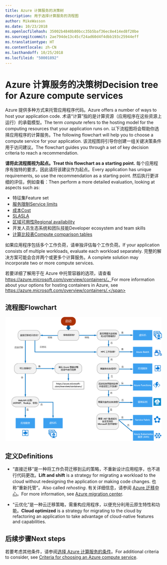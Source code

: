 ```yaml
---
title: Azure 计算服务的决策树
description: 用于选择计算服务的流程图
author: MikeWasson
ms.date: 10/23/2018
ms.openlocfilehash: 35002b4840b80bcc35b5baf36ec8e414ed8f20be
ms.sourcegitcommit: 2ae794de13c45cf24ad60d4f4dbb193c25944eff
ms.translationtype: HT
ms.contentlocale: zh-CN
ms.lasthandoff: 10/25/2018
ms.locfileid: "50001892"
---
```

# <a name="decision-tree-for-azure-compute-services"></a><span data-ttu-id="05a9a-103">Azure 计算服务的决策树</span><span class="sxs-lookup"><span data-stu-id="05a9a-103">Decision tree for Azure compute services</span></span>

<span data-ttu-id="05a9a-104">Azure 提供多种方式来托管应用程序代码。</span><span class="sxs-lookup"><span data-stu-id="05a9a-104">Azure offers a number of ways to host your application code.</span></span> <span data-ttu-id="05a9a-105">术语“计算”指的是计算资源（应用程序在这些资源上运行）的承载模型。</span><span class="sxs-lookup"><span data-stu-id="05a9a-105">The term *compute* refers to the hosting model for the computing resources that your application runs on.</span></span> <span data-ttu-id="05a9a-106">以下流程图将会帮助你选择应用程序的计算服务。</span><span class="sxs-lookup"><span data-stu-id="05a9a-106">The following flowchart will help you to choose a compute service for your application.</span></span> <span data-ttu-id="05a9a-107">该流程图将引导你创建一组关键决策条件用于访问建议。</span><span class="sxs-lookup"><span data-stu-id="05a9a-107">The flowchart guides you through a set of key decision criteria to reach a recommendation.</span></span> 

<span data-ttu-id="05a9a-108">**请将此流程图视为起点。**</span><span class="sxs-lookup"><span data-stu-id="05a9a-108">**Treat this flowchart as a starting point.**</span></span> <span data-ttu-id="05a9a-109">每个应用程序有独特的要求，因此请将该建议作为起点。</span><span class="sxs-lookup"><span data-stu-id="05a9a-109">Every application has unique requirements, so use the recommendation as a starting point.</span></span> <span data-ttu-id="05a9a-110">然后执行更详细的评估，例如查看：</span><span class="sxs-lookup"><span data-stu-id="05a9a-110">Then perform a more detailed evaluation, looking at aspects such as:</span></span>
 
- <span data-ttu-id="05a9a-111">特征集</span><span class="sxs-lookup"><span data-stu-id="05a9a-111">Feature set</span></span>
- [<span data-ttu-id="05a9a-112">服务限制</span><span class="sxs-lookup"><span data-stu-id="05a9a-112">Service limits</span></span>](/azure/azure-subscription-service-limits)
- [<span data-ttu-id="05a9a-113">成本</span><span class="sxs-lookup"><span data-stu-id="05a9a-113">Cost</span></span>](https://azure.microsoft.com/pricing/)
- [<span data-ttu-id="05a9a-114">SLA</span><span class="sxs-lookup"><span data-stu-id="05a9a-114">SLA</span></span>](https://azure.microsoft.com/support/legal/sla/)
- [<span data-ttu-id="05a9a-115">区域可用性</span><span class="sxs-lookup"><span data-stu-id="05a9a-115">Regional availability</span></span>](https://azure.microsoft.com/global-infrastructure/services/)
- <span data-ttu-id="05a9a-116">开发人员生态系统和团队技能</span><span class="sxs-lookup"><span data-stu-id="05a9a-116">Developer ecosystem and team skills</span></span>
- [<span data-ttu-id="05a9a-117">计算比较表</span><span class="sxs-lookup"><span data-stu-id="05a9a-117">Compute comparison tables</span></span>](./compute-comparison.md)

<span data-ttu-id="05a9a-118">如果应用程序包括多个工作负荷，请单独评估每个工作负荷。</span><span class="sxs-lookup"><span data-stu-id="05a9a-118">If your application consists of multiple workloads, evaluate each workload separately.</span></span> <span data-ttu-id="05a9a-119">完整的解决方案可能会合并两个或更多个计算服务。</span><span class="sxs-lookup"><span data-stu-id="05a9a-119">A complete solution may incorporate two or more compute services.</span></span>

<span data-ttu-id="05a9a-120">若要详细了解用于在 Azure 中托管容器的选项，请查看 https://azure.microsoft.com/overview/containers/。</span><span class="sxs-lookup"><span data-stu-id="05a9a-120">For more information about your options for hosting containers in Azure, see https://azure.microsoft.com/overview/containers/.</span></span>

## <a name="flowchart"></a><span data-ttu-id="05a9a-121">流程图</span><span class="sxs-lookup"><span data-stu-id="05a9a-121">Flowchart</span></span>

![](../images/compute-decision-tree.svg)

## <a name="definitions"></a><span data-ttu-id="05a9a-122">定义</span><span class="sxs-lookup"><span data-stu-id="05a9a-122">Definitions</span></span>

- <span data-ttu-id="05a9a-123">“直接迁移”是一种将工作负荷迁移到云的策略，不重新设计应用程序，也不进行代码更改。</span><span class="sxs-lookup"><span data-stu-id="05a9a-123">**Lift and shift** is a strategy for migrating a workload to the cloud without redesigning the application or making code changes.</span></span> <span data-ttu-id="05a9a-124">也称“重新托管”。</span><span class="sxs-lookup"><span data-stu-id="05a9a-124">Also called *rehosting*.</span></span> <span data-ttu-id="05a9a-125">有关详细信息，请参阅 [Azure 迁移中心](https://azure.microsoft.com/migration/)。</span><span class="sxs-lookup"><span data-stu-id="05a9a-125">For more information, see [Azure migration center](https://azure.microsoft.com/migration/).</span></span>

- <span data-ttu-id="05a9a-126">“云优化”是一种云迁移策略，需重构应用程序，以便充分利用云原生特性和功能。</span><span class="sxs-lookup"><span data-stu-id="05a9a-126">**Cloud optimized** is a strategy for migrating to the cloud by refactoring an application to take advantage of cloud-native features and capabilities.</span></span>

## <a name="next-steps"></a><span data-ttu-id="05a9a-127">后续步骤</span><span class="sxs-lookup"><span data-stu-id="05a9a-127">Next steps</span></span>

<span data-ttu-id="05a9a-128">若要考虑其他条件，请参阅[选择 Azure 计算服务的条件](./compute-comparison.md)。</span><span class="sxs-lookup"><span data-stu-id="05a9a-128">For additional criteria to consider, see [Criteria for choosing an Azure compute service](./compute-comparison.md).</span></span>
